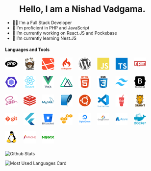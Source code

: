 <h1 align="center">Hello, I am a Nishad Vadgama.</h1>

- 👨‍💻 I'm a Full Stack Developer
- 🔧 I'm proficient in PHP and JavaScript
- 🔭 I’m currently working on React.JS and Pockebase
- 🌱 I’m currently learning Nest.JS

#### Languages and Tools
<p style="margin:15px 0;display:grid;grid-template-columns:repeat(8,50px);gap: 10px;grid-auto-flow:row;grid-auto-rows:50px 50px;"><a target="_BLANK" href="#"><img src="https://raw.githubusercontent.com/devicons/devicon/master/icons/php/php-plain.svg" alt="PHP" width="40" height="40"/></a> 
<a target="_BLANK" href="#"><img src="https://raw.githubusercontent.com/devicons/devicon/master/icons/composer/composer-original.svg" alt="Composer" width="40" height="40"/></a> 
<a target="_BLANK" href="#"><img src="https://raw.githubusercontent.com/devicons/devicon/master/icons/laravel/laravel-plain.svg" alt="Laravel" width="40" height="40"/></a> 
<a target="_BLANK" href="#"><img src="https://raw.githubusercontent.com/devicons/devicon/master/icons/codeigniter/codeigniter-plain-wordmark.svg" alt="CodeIgniter" width="40" height="40"/></a> 
<a target="_BLANK" href="#"><img src="https://raw.githubusercontent.com/devicons/devicon/master/icons/wordpress/wordpress-plain.svg" alt="WordPress" width="40" height="40"/></a> 
<a target="_BLANK" href="#"><img src="https://raw.githubusercontent.com/devicons/devicon/master/icons/javascript/javascript-plain.svg" alt="JavaScript" width="40" height="40"/></a> 
<a target="_BLANK" href="#"><img src="https://raw.githubusercontent.com/devicons/devicon/master/icons/typescript/typescript-plain.svg" alt="Typescript" width="40" height="40"/></a> 
<a target="_BLANK" href="#"><img src="https://raw.githubusercontent.com/devicons/devicon/master/icons/npm/npm-original-wordmark.svg" alt="NPM" width="40" height="40"/></a> 
<a target="_BLANK" href="#"><img src="https://raw.githubusercontent.com/devicons/devicon/master/icons/eslint/eslint-original.svg" alt="Eslint" width="40" height="40"/></a> 
<a target="_BLANK" href="#"><img src="https://raw.githubusercontent.com/devicons/devicon/master/icons/react/react-original-wordmark.svg" alt="React.JS" width="40" height="40"/></a> 
<a target="_BLANK" href="#"><img src="https://raw.githubusercontent.com/devicons/devicon/master/icons/vuejs/vuejs-original-wordmark.svg" alt="Vue.JS" width="40" height="40"/></a> 
<a target="_BLANK" href="#"><img src="https://raw.githubusercontent.com/devicons/devicon/master/icons/nuxtjs/nuxtjs-original.svg" alt="Nuxt.JS" width="40" height="40"/></a> 
<a target="_BLANK" href="#"><img src="https://raw.githubusercontent.com/devicons/devicon/master/icons/html5/html5-plain-wordmark.svg" alt="HTML5" width="40" height="40"/></a> 
<a target="_BLANK" href="#"><img src="https://raw.githubusercontent.com/devicons/devicon/master/icons/css3/css3-original-wordmark.svg" alt="CSS3" width="40" height="40"/></a> 
<a target="_BLANK" href="#"><img src="https://raw.githubusercontent.com/devicons/devicon/master/icons/tailwindcss/tailwindcss-plain.svg" alt="Tailwind" width="40" height="40"/></a> 
<a target="_BLANK" href="#"><img src="https://raw.githubusercontent.com/devicons/devicon/master/icons/bootstrap/bootstrap-plain-wordmark.svg" alt="Bootstrap" width="40" height="40"/></a> 
<a target="_BLANK" href="#"><img src="https://raw.githubusercontent.com/devicons/devicon/master/icons/sass/sass-original.svg" alt="SASS" width="40" height="40"/></a> 
<a target="_BLANK" href="#"><img src="https://raw.githubusercontent.com/devicons/devicon/master/icons/redis/redis-plain.svg" alt="Redis" width="40" height="40"/></a> 
<a target="_BLANK" href="#"><img src="https://raw.githubusercontent.com/devicons/devicon/master/icons/mysql/mysql-plain-wordmark.svg" alt="MySQL" width="40" height="40"/></a> 
<a target="_BLANK" href="#"><img src="https://raw.githubusercontent.com/devicons/devicon/master/icons/sqlite/sqlite-original.svg" alt="SQLite" width="40" height="40"/></a> 
<a target="_BLANK" href="#"><img src="https://raw.githubusercontent.com/devicons/devicon/master/icons/ubuntu/ubuntu-plain.svg" alt="Ubuntu" width="40" height="40"/></a> 
<a target="_BLANK" href="#"><img src="https://raw.githubusercontent.com/devicons/devicon/master/icons/vscode/vscode-original-wordmark.svg" alt="VSCode" width="40" height="40"/></a> 
<a target="_BLANK" href="#"><img src="https://raw.githubusercontent.com/devicons/devicon/master/icons/gulp/gulp-plain.svg" alt="Gulp" width="40" height="40"/></a> 
<a target="_BLANK" href="#"><img src="https://raw.githubusercontent.com/devicons/devicon/master/icons/grunt/grunt-original-wordmark.svg" alt="Grunt" width="40" height="40"/></a> 
<a target="_BLANK" href="#"><img src="https://raw.githubusercontent.com/devicons/devicon/master/icons/git/git-plain-wordmark.svg" alt="Git" width="40" height="40"/></a> 
<a target="_BLANK" href="#"><img src="https://raw.githubusercontent.com/devicons/devicon/master/icons/flutter/flutter-original.svg" alt="Flutter" width="40" height="40"/></a> 
<a target="_BLANK" href="#"><img src="https://raw.githubusercontent.com/devicons/devicon/master/icons/bitbucket/bitbucket-original-wordmark.svg" alt="Bitbucket" width="40" height="40"/></a> 
<a target="_BLANK" href="#"><img src="https://raw.githubusercontent.com/devicons/devicon/master/icons/amazonwebservices/amazonwebservices-original.svg" alt="AWS" width="40" height="40"/></a> 
<a target="_BLANK" href="#"><img src="https://raw.githubusercontent.com/devicons/devicon/master/icons/digitalocean/digitalocean-original-wordmark.svg" alt="DigitalOcean" width="40" height="40"/></a> 
<a target="_BLANK" href="#"><img src="https://raw.githubusercontent.com/devicons/devicon/master/icons/googlecloud/googlecloud-original-wordmark.svg" alt="GoogleCloud" width="40" height="40"/></a> 
<a target="_BLANK" href="#"><img src="https://raw.githubusercontent.com/devicons/devicon/master/icons/azure/azure-original-wordmark.svg" alt="Azure" width="40" height="40"/></a> 
<a target="_BLANK" href="#"><img src="https://raw.githubusercontent.com/devicons/devicon/master/icons/docker/docker-plain-wordmark.svg" alt="Docker" width="40" height="40"/></a> 
<a target="_BLANK" href="#"><img src="https://raw.githubusercontent.com/devicons/devicon/master/icons/linux/linux-original.svg" alt="Linux" width="40" height="40"/></a> 
<a target="_BLANK" href="#"><img src="https://raw.githubusercontent.com/devicons/devicon/master/icons/apache/apache-original-wordmark.svg" alt="Apache" width="40" height="40"/></a> 
<a target="_BLANK" href="#"><img src="https://raw.githubusercontent.com/devicons/devicon/master/icons/nginx/nginx-original.svg" alt="Nginx" width="40" height="40"/></a> </p>

![Github Stats](https://github-readme-stats.vercel.app/api?username=NishadVadgama&count_private=true&show_icons=true&hide=stars,issues,contribs&theme=radical)

![Most Used Languages Card](https://github-readme-stats.vercel.app/api/top-langs/?username=NishadVadgama&layout=compact&theme=radical)
